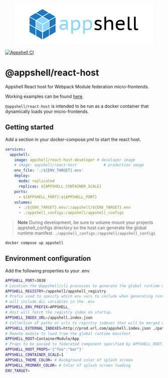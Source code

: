 <div align="center">
  <a href="https://github.com/navaris/appshell">
    <picture>
      <source media="(prefers-color-scheme: dark)" srcset="https://github.com/navaris/appshell/blob/main/assets/branding/appshell-logo-white_2x.png">
      <img alt="appshell" src="https://github.com/navaris/appshell/blob/main/assets/branding/appshell-logo_2x.png">
    </picture>
  </a>
</div>

[![Appshell CI](https://github.com/navaris/appshell/actions/workflows/pipeline.yml/badge.svg)](https://github.com/navaris/appshell/actions/workflows/pipeline.yml)

# @appshell/react-host

Appshell React host for Webpack Module federation micro-frontends.

Working examples can be found [here](https://github.com/navaris/appshell/tree/main/examples).

`@appshell/react-host` is intended to be run as a docker container that dynamically loads your micro-frontends.

## Getting started

Add a section in your docker-compose.yml to start the react host.

```yaml
services:
  appshell:
    image: appshell/react-host-developer # developer image
    # image: appshell/react-host            # production image
    env_file: './${ENV_TARGET}.env'
    deploy:
      mode: replicated
      replicas: ${APPSHELL_CONTAINER_SCALE}
    ports:
      - ${APPSHELL_PORT}:${APPSHELL_PORT}
    volumes:
      - ./${ENV_TARGET}.env/:/appshell/${ENV_TARGET}.env
      - ./appshell_configs:/appshell/appshell_configs
```

> **Note**
> During development, be sure to volume mount your projects appshell_configs directory so the host can generate the global runtime manifest. `./appshell_configs:/appshell/appshell_configs`

```bash
docker compose up appshell
```

## Environment configuration

Add the following properties to your .env

```sh
APPSHELL_PORT=3030
# Location the @appshell/cli processes to generate the global runtime manifest
APPSHELL_REGISTRY=/appshell/appshell_registry
# Prefix used to specify which env vars to include when generating runtime.env.js. Leaving this empty
# will include ALL variables in the .env
APPSHELL_ENV_PREFIX=APPSHELL_
# Host will fetch the registry index on startup.
APPSHELL_INDEX_URL=/appshell.index.json
# Collection of paths or urls to registry indexes that will be merged with the current registry index (from right to left)
APPSHELL_EXTERNAL_INDEXES=http://prod.url.com/appshell.index.json ./path/to/appshell.index.json
# Remote module to load from the global runtime manifest
APPSHELL_ROOT=ContainerModule/App
# Props to be passed to federated component specified by APPSHELL_ROOT, as a serialized JSON string.
APPSHELL_ROOT_PROPS='{"foo":"bar"}'
APPSHELL_CONTAINER_SCALE=1
APPSHELL_THEME_COLOR= # Background color of splash screen
APPSHELL_PRIMARY_COLOR= # Color of splash screen loading
ENV_TARGET=

```
